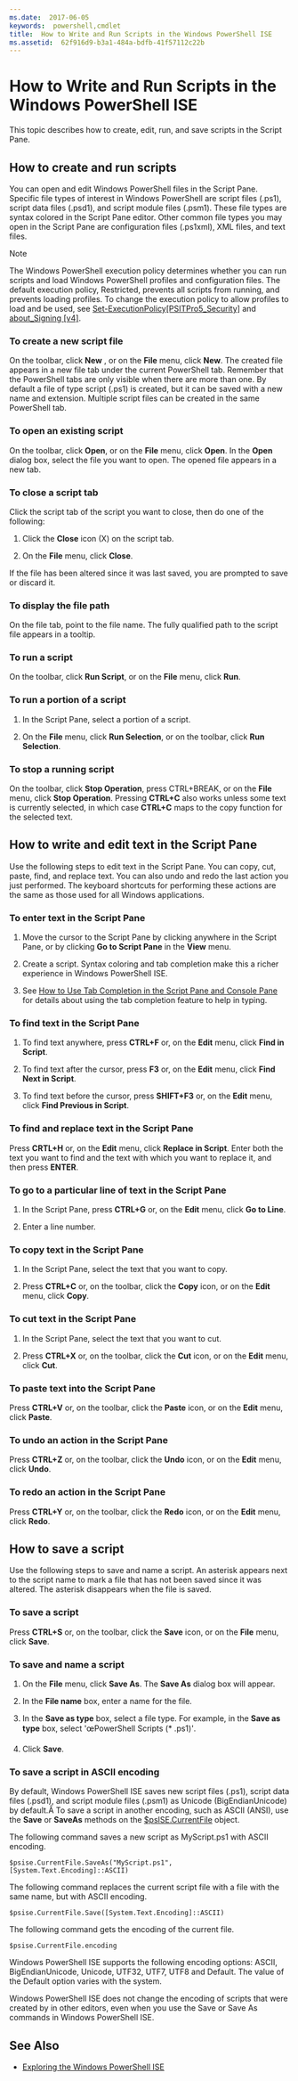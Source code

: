 ```yaml
---
ms.date:  2017-06-05
keywords:  powershell,cmdlet
title:  How to Write and Run Scripts in the Windows PowerShell ISE
ms.assetid:  62f916d9-b3a1-484a-bdfb-41f57112c22b
---
```


# How to Write and Run Scripts in the Windows PowerShell ISE
This topic describes how to create, edit, run, and save scripts in the Script Pane.

## How to create and run scripts
You can open and edit Windows PowerShell files in the Script Pane. Specific file types of interest in Windows PowerShell are script files (.ps1), script data files (.psd1), and script module files (.psm1). These file types are syntax colored in the Script Pane editor. Other common file types you may open in the Script Pane are configuration files (.ps1xml), XML files, and text files.

> [!NOTE]
> The Windows PowerShell execution policy determines whether you can run scripts and load Windows PowerShell profiles and configuration files. The default execution policy, Restricted, prevents all scripts from running, and prevents loading profiles. To change the execution policy to allow profiles to load and be used, see [Set-ExecutionPolicy[PSITPro5_Security]](https://technet.microsoft.com/library/5690a0e1-495b-4e63-8280-65ead7bf01ab) and [about_Signing [v4]](https://technet.microsoft.com/library/fcbdd3b9-0b9f-4734-b5c7-e0dcc304fa1d).

### To create a new script file
On the toolbar, click **New** , or on the **File** menu, click **New**. The created file appears in a new file tab under the current PowerShell tab. Remember that the PowerShell tabs are only visible when there are more than one. By default a file of type script (.ps1) is created, but it can be saved with a new name and extension. Multiple script files can be created in the same PowerShell tab.

### To open an existing script
On the toolbar, click **Open**, or on the **File** menu, click **Open**. In the **Open** dialog box, select the file you want to open. The opened file appears in a new tab.

### To close a script tab
Click the script tab of the script you want to close, then do one of the following:

1. Click the **Close** icon (X) on the script tab.

2. On the **File** menu, click **Close**.

If the file has been altered since it was last saved, you are prompted to save or discard it.

### To display the file path
On the file tab, point to the file name. The fully qualified path to the script file appears in a tooltip.

### To run a script
On the toolbar, click **Run Script**, or on the **File** menu, click **Run**.

### To run a portion of a script

1. In the Script Pane, select a portion of a script.

2. On the **File** menu, click **Run Selection**, or on the toolbar, click **Run Selection**.

### To stop a running script
On the toolbar, click **Stop Operation**, press CTRL+BREAK, or on the **File** menu, click **Stop Operation**. Pressing **CTRL+C** also works unless some text is currently selected, in which case **CTRL+C** maps to the copy function for the selected text.

## How to write and edit text in the Script Pane
Use the following steps to edit text in the Script Pane. You can copy, cut, paste, find, and replace text. You can also undo and redo the last action you just performed. The keyboard shortcuts for performing these actions are the same as those used for all Windows applications.

### To enter text in the Script Pane

1. Move the cursor to the Script Pane by clicking anywhere in the Script Pane, or by clicking **Go to Script Pane** in the **View** menu.

2. Create a script. Syntax coloring and tab completion make this a richer experience in Windows PowerShell ISE.

3. See [How to Use Tab Completion in the Script Pane and Console Pane](How-to-Use-Tab-Completion-in-the-Script-Pane-and-Console-Pane.md) for details about using the tab completion feature to help in typing.

### To find text in the Script Pane

1. To find text anywhere, press **CTRL+F** or, on the **Edit** menu, click **Find in Script**.

2. To find text after the cursor, press **F3** or, on the **Edit** menu, click **Find Next in Script**.

3. To find text before the cursor, press **SHIFT+F3** or, on the **Edit** menu, click **Find Previous in Script**.

### To find and replace text in the Script Pane
Press **CRTL+H** or, on the **Edit** menu, click **Replace in Script**. Enter both the text you want to find and the text with which you want to replace it, and then press **ENTER**.

### To go to a particular line of text in the Script Pane

1. In the Script Pane, press **CTRL+G** or, on the **Edit** menu, click **Go to Line**.

2. Enter a line number.

### To copy text in the Script Pane

1. In the Script Pane, select the text that you want to copy.

2. Press **CTRL+C** or, on the toolbar, click the **Copy** icon, or on the **Edit** menu, click **Copy**.

### To cut text in the Script Pane

1. In the Script Pane, select the text that you want to cut.

2. Press **CTRL+X** or, on the toolbar, click the **Cut** icon, or on the **Edit** menu, click **Cut**.

### To paste text into the Script Pane
Press **CTRL+V** or, on the toolbar, click the **Paste** icon, or on the **Edit** menu, click **Paste**.

### To undo an action in the Script Pane
Press **CTRL+Z** or, on the toolbar, click the **Undo** icon, or on the **Edit** menu, click **Undo**.

### To redo an action in the Script Pane
Press **CTRL+Y** or, on the toolbar, click the **Redo** icon, or on the **Edit** menu, click **Redo**.

## How to save a script
Use the following steps to save and name a script. An asterisk appears next to the script name to mark a file that has not been saved since it was altered. The asterisk disappears when the file is saved.

### To save a script
Press **CTRL+S** or, on the toolbar, click the **Save** icon, or on the **File** menu, click **Save**.

### To save and name a script

1. On the **File** menu, click **Save As**. The **Save As** dialog box will appear.

2. In the **File name** box, enter a name for the file.

3. In the **Save as type** box, select a file type. For example, in the **Save as type** box, select 'œPowerShell Scripts (\* .ps1)'.

4. Click **Save**.

### To save a script in ASCII encoding
By default, Windows PowerShell ISE saves new script files (.ps1), script data files (.psd1), and script module files (.psm1) as Unicode (BigEndianUnicode) by default.Â To save a script in another encoding, such as ASCII (ANSI), use the **Save** or **SaveAs** methods on the [$psISE.CurrentFile](https://technet.microsoft.com/en-us/library/bc3300e4-9c17-4f00-a621-c8867126e3b3#CurrentFile) object.

The following command saves a new script as MyScript.ps1 with ASCII encoding.

```
$psise.CurrentFile.SaveAs("MyScript.ps1", [System.Text.Encoding]::ASCII)
```

The following command replaces the current script file with a file with the same name, but with ASCII encoding.

```
$psise.CurrentFile.Save([System.Text.Encoding]::ASCII)
```

The following command gets the encoding of the current file.

```
$psise.CurrentFile.encoding
```

Windows PowerShell ISE supports the following encoding options: ASCII, BigEndianUnicode, Unicode, UTF32, UTF7, UTF8 and Default. The value of the Default option varies with the system.

Windows PowerShell ISE does not change the encoding of scripts that were created by in other editors, even when you use the Save or Save As commands in Windows PowerShell ISE.

## See Also
- [Exploring the Windows PowerShell ISE](../../getting-started/fundamental/exploring-the-windows-powershell-ise.md)
